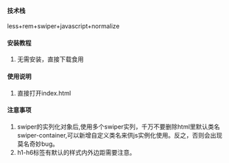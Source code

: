 #### 技术栈
less+rem+swiper+javascript+normalize


#### 安装教程

1.  无需安装，直接下载食用

#### 使用说明

1.  直接打开index.html

#### 注意事项

1. swiper的实列化对象后,使用多个swiper实列，千万不要删除html里默认类名swiper-container,可以新增自定义类名来供js实例化使用。反之，否则会出现莫名奇妙bug。
2. h1-h6标签有默认的样式内外边距需要注意。



